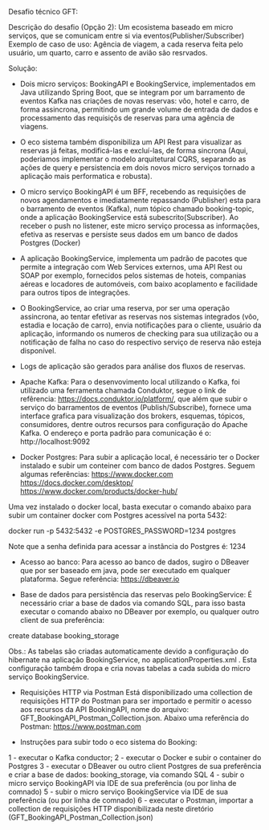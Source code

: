 Desafio técnico GFT:

Descrição do desafio (Opção 2):
Um ecosistema baseado em micro serviços, que se comunicam entre si via eventos(Publisher/Subscriber)
Exemplo de caso de uso: Agência de viagem, a cada reserva feita pelo usuário, um quarto, carro e assento de avião são resrvados.

Solução:
- Dois micro serviços: BookingAPI e BookingService, implementados em Java utilizando Spring Boot, que se integram por um barramento de eventos Kafka nas criações de novas reservas: vôo, hotel e carro, de forma assincrona, permitindo um grande volume de entrada de dados e processamento das requisiçõs de reservas para uma agência de viagens.
- O eco sistema também disponibiliza um API Rest para visualizar as reservas já feitas, modificá-las e excluí-las, de forma sincrona (Aqui, poderiamos implementar o modelo arquitetural CQRS, separando as ações de query e persistencia em dois novos micro serviços tornado a aplicação mais performatica e robusta).
- O micro serviço BookingAPI é um BFF, recebendo as requisições de novos agendamentos e imediatamente repassando (Publisher) esta para o barramento de eventos (Kafka), num tópico chamado booking-topic, onde a aplicação BookingService está subescrito(Subscriber). Ao receber o push no listener, este micro serviço processa as informações, efetiva as reservas e persiste seus dados em um banco de dados Postgres (Docker)
- A aplicação BookingService, implementa um padrão de pacotes que permite a integração com Web Services externos, uma API Rest ou SOAP por exemplo, fornecidos pelos sistemas de hoteis, companias aéreas e locadores de automóveis, com baixo acoplamento e facilidade para outros tipos de integrações. 
- O BookingService, ao criar uma reserva, por ser uma operação assincrona, ao tentar efetivar as reservas nos sistemas integrados (vôo, estadia e locação de carro), envia notificações para o cliente, usuário da aplicação, informando os numeros de checking para sua utilização ou a notificação de falha no caso do respectivo serviço de reserva não esteja disponível. 
- Logs de aplicação são gerados para análise dos fluxos de reservas.

- Apache Kafka:
Para o desenvovimento local utilizando o Kafka, foi utilizado uma ferramenta chamada Conduktor, segue o link de refêrencia: https://docs.conduktor.io/platform/, que além que subir o serviço do barramentos de eventos (Publish/Subscribe), fornece uma interface grafica para visualização dos brokers, esquemas, tópicos, consumidores, dentre outros recursos para configuração do Apache Kafka. O endereço e porta padrão para comunicação é o: http://localhost:9092 

- Docker Postgres:
Para subir a aplicação local, é necessário ter o Docker instalado e subir um conteiner com banco de dados Postgres. Seguem algumas referências:
https://www.docker.com
https://docs.docker.com/desktop/
https://www.docker.com/products/docker-hub/

Uma vez instalado o docker local, basta executar o comando abaixo para subir um container docker com Postgres acessível na porta 5432:

docker run -p 5432:5432 -e POSTGRES_PASSWORD=1234 postgres

Note que a senha definida para acessar a instância do Postgres é: 1234

- Acesso ao banco:
Para acesso ao banco de dados, sugiro o DBeaver que por ser baseado em java, pode ser executado em qualquer plataforma. Segue referência:
https://dbeaver.io

- Base de dados para persistência das reservas pelo BookingService:
É necessário criar a base de dados via comando SQL, para isso basta executar o comando abaixo no DBeaver por exemplo, ou qualquer outro client de sua preferência:

create database booking_storage

Obs.: As tabelas são criadas automaticamente devido a configuração do hibernate na aplicação BookingService, no applicationProperties.xml . Esta configuração também dropa e cria novas tabelas a cada subida do micro serviço BookingService.

- Requisições HTTP via Postman
Está disponibilizado uma collection de requisições HTTP do Postman para ser importado e permitir o acesso aos recursos da API BookingAPI, nome do arquivo: GFT_BookingAPI_Postman_Collection.json. Abaixo uma referência do Postman:
https://www.postman.com

- Instruções para subir todo o eco sistema do Booking:

1 - executar o Kafka conductor;
2 - executar o Docker e subir o container do Postgres
3 - executar o DBeaver ou outro client Postgres de sua preferência e criar a base de dados: booking_storage, via comando SQL
4 - subir o micro serviço BookingAPI via IDE de sua preferência (ou por linha de comnado)
5 - subir o micro serviço BookingService via IDE de sua preferência (ou por linha de comnado)
6 - executar o Postman, importar a collection de requisições HTTP disponibilizada neste diretório (GFT_BookingAPI_Postman_Collection.json)